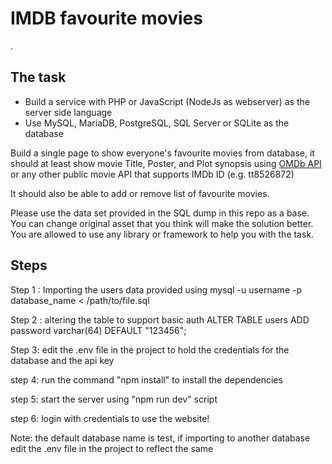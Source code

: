 # IMDB favourite movies
.

## The task
- Build a service with PHP or JavaScript (NodeJs as webserver) as the server side language
- Use MySQL, MariaDB, PostgreSQL, SQL Server or SQLite as the database

Build a single page to show everyone's favourite movies from database, it should at least show movie Title, Poster, and Plot synopsis using [OMDb API](https://www.omdbapi.com) or any other public movie API that supports IMDb ID (e.g. tt8526872)

It should also be able to add or remove list of favourite movies.

Please use the data set provided in the SQL dump in this repo as a base.
You can change original asset that you think will make the solution better.
You are allowed to use any library or framework to help you with the task.


## Steps

Step 1 : Importing the users data provided using mysql -u username -p database_name < /path/to/file.sql

Step 2 : altering the table to support basic auth
ALTER TABLE users ADD password varchar(64) DEFAULT "123456";

Step 3: edit the .env file in the project to hold the credentials for the database and the api key

step 4: run the command "npm install" to install the dependencies

step 5: start the server using "npm run dev" script

step 6: login with credentials to use the website!

Note: the default database name is test, if importing to another database edit the .env file in the project to reflect the same

